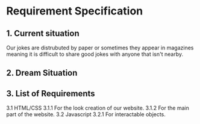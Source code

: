 # Requirement Specification

## 1. Current situation

  Our jokes are distrubuted by paper or sometimes they appear in magazines meaning it is difficult to share good jokes with anyone that isn't nearby.

## 2. Dream Situation

## 3. List of Requirements

3.1 HTML/CSS
3.1.1 For the look creation of our website.
3.1.2 For the main part of the website. 
3.2 Javascript
3.2.1 For interactable objects.
